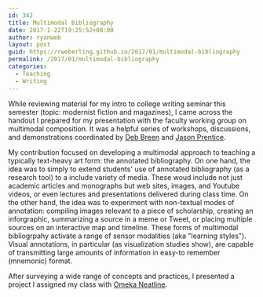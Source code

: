 ```yaml
---
id: 342
title: Multimodal Bibliography
date: 2017-1-22T19:25:52+00:00
author: ryanweb
layout: post
guid: https://rweberling.github.io/2017/01/multimodal-bibliography
permalink: /2017/01/multimodal-bibliography
categories:
  - Teaching
  - Writing
---
```


While reviewing material for my intro to college writing seminar this semester (topic: modernist fiction and magazines), I came across the handout I prepared for my presentation with the faculty working group on multimodal composition. It was a helpful series of workshops, discussions, and demonstrations coordinated by [Deb Breen](http://www.bu.edu/writingprogram/people/writing-program-faculty/deborah-breen/) and [Jason Prentice](http://www.bu.edu/writingprogram/people/writing-program-faculty/jason-prentice/). <!--more-->

My contribution focused on developing a multimodal approach to teaching a typically text-heavy art form: the annotated bibliography. On one hand, the idea was to simply to extend students' use of annotated bibliography (as a research tool) to a include variety of media. These woud include not just academic articles and monographs but web sites, images, and Youtube videos, or even lectures and presentations delivered during class time. On the other hand, the idea was to experiment with non-textual modes of annotation: compiling images relevant to a piece of scholarship, creating an inforgraphic, summarizing a source in a meme or Tweet, or placing multiple sources on an interactive map and timeline. These forms of multimodal bibliogrpahy activate a range of sensor modalities (aka "learning styles"). Visual annotations, in particular (as visualization studies show), are capable of transmitting large amounts of information in easy-to remember (mnemonic) format.

After surveying a wide range of concepts and practices, I presented a project I assigned my class with [Omeka Neatline](http://neatline.org).
